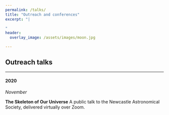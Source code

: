 ```yaml
---
permalink: /talks/
title: "Outreach and conferences"
excerpt: "|

"
header:
  overlay_image: /assets/images/moon.jpg

---
```


## Outreach talks
---
#### 2020

*November*

**The Skeleton of Our Universe**
A public talk to the Newcastle Astronomical Society, delivered virtually over Zoom.
